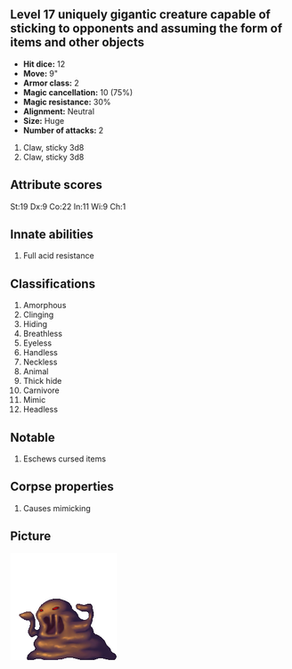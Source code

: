 ## Level 17 uniquely gigantic creature capable of sticking to opponents and assuming the form of items and other objects

- **Hit dice:** 12
- **Move:** 9"
- **Armor class:** 2
- **Magic cancellation:** 10 (75%)
- **Magic resistance:** 30%
- **Alignment:** Neutral
- **Size:** Huge
- **Number of attacks:** 2
1. Claw, sticky 3d8
2. Claw, sticky 3d8

## Attribute scores

St:19 Dx:9 Co:22 In:11 Wi:9 Ch:1

## Innate abilities

1. Full acid resistance

## Classifications

1. Amorphous
2. Clinging
3. Hiding
4. Breathless
5. Eyeless
6. Handless
7. Neckless
8. Animal
9. Thick hide
10. Carnivore
11. Mimic
12. Headless

## Notable

1. Eschews cursed items

## Corpse properties

1. Causes mimicking

## Picture

![Gargantuan Mimic](https://github.com/hyvanmielenpelit/GnollHackTileSet/blob/main/Monsters/gargantuan_mimic/gargantuan_mimic.png)
